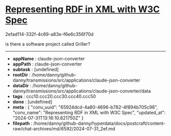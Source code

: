 # [Representing RDF in XML with W3C Spec](https://claude.ai/chat/65924dcd-4a80-4696-b782-4f894b705c96)

2efad114-332f-4c69-a83e-f6e6c356f70d

is there a software project called Griller?

---

* **appName** : claude-json-converter
* **appPath** : claude-json-converter
* **subtask** : [undefined]
* **rootDir** : /home/danny/github-danny/transmissions/src/applications/claude-json-converter
* **dataDir** : /home/danny/github-danny/transmissions/src/applications/claude-json-converter/data
* **tags** : ccc10.ccc20.ccc30.ccc40.ccc50
* **done** : [undefined]
* **meta** : {
  "conv_uuid": "65924dcd-4a80-4696-b782-4f894b705c96",
  "conv_name": "Representing RDF in XML with W3C Spec",
  "updated_at": "2024-07-31T13:16:10.821750Z"
}
* **filepath** : /home/danny/github-danny/hyperdata/docs/postcraft/content-raw/chat-archives/md/6592/2024-07-31_2ef.md